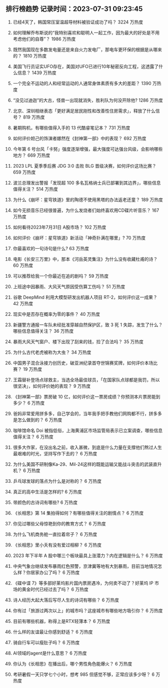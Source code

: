 
## 排行榜趋势 记录时间：2023-07-31 09:23:45
  
  1. 已经4天了，韩国常压室温超导材料被验证成功了吗？ 3224 万热度
    
  2. 如何理解乔布斯说的“我特别喜欢和聪明人一起工作，因为最大的好处是不用考虑他们的自尊”？ 1986 万热度
    
  3. 既然我国现在多数发电量还是来自火力发电厂，那电车更环保的根据是从哪来的？ 1810 万热度
    
  4. 美国飞行员证实UFO存在，美国对UFO已进行10年秘密反向工程，这透露了什么信息？ 1439 万热度
    
  5. 一个完全不运动的人和经常运动的人通常身体素质有多大的差距？ 1390 万热度
    
  6. “没见过迪迦”的大古，怪兽一出现就消失，胜利队为何没开除他? 1286 万热度
    
  7. 北京、深圳相继表态「更好满足居民刚性和改善性住房需求」，释放了什么信号？ 819 万热度
    
  8. 暑期购机，有哪些值得入手的 13 代酷睿笔记本？ 731 万热度
    
  9. 如何评价妲己的饰演者娜然在《封神第一部》中的表现？ 692 万热度
    
  10. 今年第 6 号台风「卡努」强度逐渐增强，最大强度可达强台风级，会影响哪些地方？ 669 万热度
    
  11. 2023 LPL 夏季季后赛 JDG 3:0 击败 BLG 晋级决赛，如何评价这场比赛？ 659 万热度
    
  12. 波兰总理发出警报「发现超 100 多名瓦格纳士兵已部署到其边界」，哪些信息值得关注？ 514 万热度
    
  13. 为什么《崩坏：星穹铁道》里的陶德不使用黑塔的办法返老还童？ 189 万热度
    
  14. 如今无损音乐已经很普遍，为什么发烧者们始终喜欢用CD碟片听音乐？ 167 万热度
    
  15. 如何看待2023年7月31日 A股市场？ 102 万热度
    
  16. 如何评价《崩坏：星穹铁道》新活动「神奇扑满在哪里」? 70 万热度
    
  17. 你最喜欢的一句诗句是什么? 63 万热度
    
  18. 电影《长安三万里》中，那本《河岳英灵集注》为什么没有收藏杜甫的诗？ 60 万热度
    
  19. 可以推荐给我一个你最近在追的剧吗？ 59 万热度
    
  20. 上班途中因暴雨、大风天气原因受伤算工伤吗？ 51 万热度
    
  21. 谷歌 DeepMind 利用大模型研发出机器人项目 RT-2，如何评价这一成果？ 42 万热度
    
  22. 现实中是否存在概率为零的事件？ 40 万热度
    
  23. 新疆警方通报一车队未经批准穿越自然保护区，致 3 死 1 失踪，发生了什么？哪些信息值得关注？ 36 万热度
    
  24. 暴雨大风天气窗户、楼下出现了刮来的钱，捡了合法吗？ 35 万热度
    
  25. 为什么古代老虎被称为大虫？ 34 万热度
    
  26. 中国男子混合泳接力创历史，破亚洲纪录首夺世锦赛奖牌，如何评价本场比赛？ 19 万热度
    
  27. 王霜替补登场点球救主，当选全场最佳球员，「在国家队点球都是我罚，所以很坚决」，如何评价她的表现？ 9 万热度
    
  28. 《封神第一部》票房破 10 亿，如何评价这一票房成绩？你预测本片票房能到多少？ 6 万热度
    
  29. 爸妈非常爱用拼多多，自己学会的，当年我手把手教他们网购都不行，拼多多是怎么做到的？ 6 万热度
    
  30. 咖啡馆命名 Doi 被指低俗，上海黄浦区市场监管局表示已立案调查，哪些信息值得关注？ 6 万热度
    
  31. 很多大作家，在没出名之前，收入甚微，到底是什么力量在支撑他们熬过人生最艰难的时光，坚持写作下去的？ 6 万热度
    
  32. 为什么美国不研制像Ka-29、Mil-24这样的既能运输又能战斗突击的武装直升机？ 6 万热度
    
  33. 乒乓球发球的落点为什么是对称的？ 6 万热度
    
  34. 真正的高中生活是怎样的? 6 万热度
    
  35. 带颜色的古诗词有哪些? 6 万热度
    
  36. 《长相思》第 14 集拍得如何？有哪些值得关注的剧情点？ 6 万热度
    
  37. 你见过哪些父母惊艳到你的教育方式？ 6 万热度
    
  38. 为什么飞机商务舱一直拉着帘子？ 6 万热度
    
  39. 《长相思》里小夭有没有爱过相柳？ 6 万热度
    
  40. 2023 年下半年 A 股中哪三个板块最具上涨潜力？内在逻辑是什么？ 6 万热度
    
  41. 中央气象台继续发布暴雨红色预警，京津冀等地有大到暴雨，目前当地情况怎么样？你居家办公了吗？ 6 万热度
    
  42. 《碟中谍 7》等多部好莱坞影片国内票房遇冷，为何卖不动了？好莱坞 IP 市场的黄金时代已经过去了吗？ 6 万热度
    
  43. 诗人经历大起大落后写尽人生的诗词有哪些？ 6 万热度
    
  44. 你有过「旅游过两次以上」的城市吗？这座城市有哪些地方吸引你？ 6 万热度
    
  45. 目前有哪些机器，称得上是RTX轻薄本？ 6 万热度
    
  46. 什么样的友谊最让你感到舒适？ 6 万热度
    
  47. 骑自行车可以瘦肚子吗？ 6 万热度
    
  48. AI领域的agent是什么意思？ 6 万热度
    
  49. 你认为《长相思》在播出后，哪个男性角色能爆火？ 6 万热度
    
  50. 考研暑假一天只学七个小时，想考 985 但感觉不够，正常应该多少呀？ 6 万热度
    